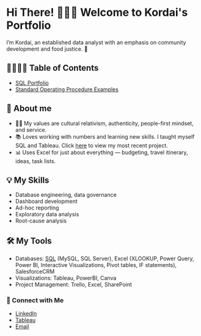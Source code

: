 # Hi There! 👩🏾‍💻 Welcome to Kordai's Portfolio

I’m Kordai, an established data analyst with an emphasis on community development and food justice. 🌾

## 🫱🏾‍🫲🏼 Table of Contents
- [SQL Portfolio](https://github.com/naakordaiaddy/SQL-Portfolio-Projects)
- [Standard Operating Procedure Examples](https://github.com/naakordaiaddy/Standard-Operating-Procedures)

## 🌟 About me

- 🫶🏾 My values are cultural relativism, authenticity, people-first mindset, and service.
- 📚 Loves working with numbers and learning new skills. I taught myself SQL and Tableau. Click [here](https://github.com/naakordaiaddy/SQL-Portfolio-Projects/tree/main/Monthly_Customer_Sales) to view my most recent project.
- 📊 Uses Excel for just about everything — budgeting, travel itinerary, ideas, task lists.

## 💡 My Skills

- Database engineering, data governance
- Dashboard development
- Ad-hoc reporting
- Exploratory data analysis
- Root-cause analysis

## 🛠️ My Tools

- Databases: [SQL](https://github.com/naakordaiaddy/SQL) (MySQL, SQL Server), Excel (XLOOKUP, Power Query, Power BI, Interactive Visualizations, Pivot tables, IF statements), SalesforceCRM
- Visualizations: Tableau, PowerBI, Canva
- Project Management: Trello, Excel, SharePoint

### 🧩 Connect with Me

- [LinkedIn](https://www.linkedin.com/in/kordai)
- [Tableau](https://public.tableau.com/app/profile/kordai)
- [Email](mailto:naakordaiaddy28@gmail.com)
